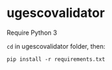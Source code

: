 # ugescovalidator

Require Python 3

`cd` in ugescovalidator folder, then:

`pip install -r requirements.txt`
